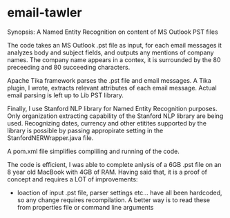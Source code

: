 # email-tawler

Synopsis: A Named Entity Recognition on content of MS Outlook PST files

The code takes an MS Outlook .pst file as input, for each email messages it analyzes body and subject fields, and outputs any mentions of company names. The company name appears in a contex, it is surrounded by the 80 preceeding and 80 succeeding characters.

Apache Tika framework parses the .pst file and email messages. A Tika plugin, I wrote, extracts relevant attributes of each email message. Actual email parsing is left up to Lib PST library. 
 
Finally, I use Stanford NLP library for Named Entity Recognition purposes. Only organization extracting capability of the Stanford NLP library are being used. Recognizing dates, currency and other etitites supported by the library is possible by passing appropirate setting in the StanfordNERWrapper.java file.

A pom.xml file simplifies compliling and running of the code.

The code is efficient, I was able to complete anlysis of a 6GB .pst file on an 8 year old MacBook with 4GB of RAM. Having said that, it is a proof of concept and requires a LOT of improvements:

- loaction of input .pst file, parser settings etc... have all been hardcoded, so any change requires recompilation. A better way is to read these from properties file or command line arguments
